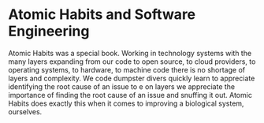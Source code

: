 # Atomic Habits and Software Engineering


Atomic Habits was a special book.  Working in technology systems with the many layers expanding from our code to open source, to cloud providers, to operating systems, to hardware, to machine code there is no shortage of layers and complexity.  We code dumpster divers quickly learn to appreciate identifying the root cause of an issue to e  on layers we appreciate the importance of finding the root cause of an issue and snuffing it out.  Atomic Habits does exactly this when it comes to improving a biological system, ourselves.
<!--stackedit_data:
eyJoaXN0b3J5IjpbLTE5NTUwOTQzMjAsLTQwMzcyMzIzNCw3Mz
A5OTgxMTZdfQ==
-->